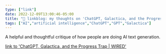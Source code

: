 ```yaml
---
type: ["link"]
date: 2022-12-09T13:00:46-05:00
title: "🔗 linkblog: my thoughts on 'ChatGPT, Galactica, and the Progress Trap | WIRED'"
tags: ["AI","artificial intelligence","ChatGPT","GPT","Galactica"]
---
```

A helpful and thoughtful critique of how people are doing AI text generation.  
 

[link to 'ChatGPT, Galactica, and the Progress Trap | WIRED'](https://www.wired.com/story/large-language-models-critique/)
